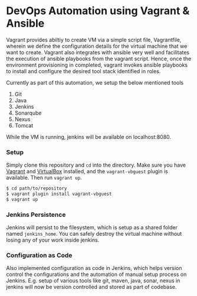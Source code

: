 # DevOps Automation using Vagrant & Ansible

Vagrant provides abiltiy to create VM via a simple script file, Vagrantfile, wherein we define the configuration details for the virtual machine that we want to create. Vagrant also integrates with ansible very well and facilitates the execution of ansible playbooks from the vagrant script. Hence, once the environment provisioning in completed, vagrant invokes ansible playbooks to install and configure the desired tool stack identified in roles.

Currently as part of this automation, we setup the below mentioned  tools 
1. Git
2. Java
3. Jenkins
4. Sonarqube
5. Nexus
6. Tomcat

While the VM is running, jenkins will be available on localhost:8080.

### Setup

Simply clone this repository and `cd` into the directory. Make sure you have [Vagrant][vagrant] and [VirtualBox][virtualbox] installed, and the `vagrant-vbguest` plugin is available. Then run `vagrant up`.

```bash
$ cd path/to/repository
$ vagrant plugin install vagrant-vbguest
$ vagrant up
```

[Vagrant]: https://www.vagrantup.com
[virtualbox]: https://www.virtualbox.org

### Jenkins Persistence

Jenkins will persist to the filesystem, which is setup as a shared folder named `jenkins_home`. You can safely destroy the virtual machine without losing any of your work inside jenkins.

### Configuration as Code

Also implemented configuration as code in Jenkins, which helps version control the configurations and the automation of manual setup process on Jenkins. E.g. setup of various tools like git, maven, java, sonar, nexus in jenkins will now be version controlled and stored as part of codebase. 
